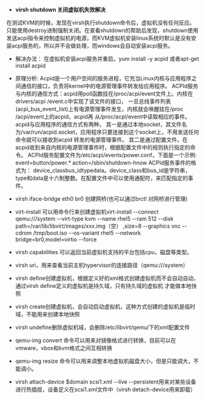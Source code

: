 -  **virsh shutdown 关闭虚拟机失效解决**
	
在测试KVM的时候，发现在virsh执行shutdown命令后，虚拟机没有任何反应。只能使用destroy进制强制关闭。在查看shutdown的帮助后发现，shutdown使用发送acpi指令来控制虚拟机的电源，而KVM虚拟机安装linux系统时默认是没有安装acpi服务的，所以并不会做处理，而windows会自动安装acpi服务。
   - 解决办法：
    	在虚拟机安装acpi服务并重启。yum install -y acpid 或者apt-get install acpid
   - 原理分析:
		Acpid是一个用户空间的服务进程，它充当Linux内核与应用程序之间通信的接口，负责将kernel中的电源管理事件转发给应用程序。
		ACPId服务与内核的通信方式：acpid用poll函数挂在/proc/acpi/event文件上。内核在drivers/acpi /event.c中实现了该文件的接口，
		一旦总线事件列表(acpi_bus_event_list)上有电源管理事件发生，内核就会唤醒挂在/proc /acpi/event上的acpid，acpid再					从/proc/acpi/event中读取相应的事件。
		acpid与应用程序的通信方式有两种，
		其一是通过本地socket，其文件名为/var/run/acpid.socket，应用程序只要连接到这个socket上，不用发送任何命令就可以接收到acpid			转发的电源管理事件。
		其二是通过配置文件。在acpid收到来自内核的电源管理事件时，根据配置文件中的规则执行指定的命令。
		ACPId服务配置文件为/etc/acpi/events/power.conf，下面是一个示例:
		event=button/power.*
		action=/sbin/shutdown-hnow
		ACPId服务事件的格式为：
		device_classbus_idtypedata。device_class和bus_id是字符串，type和data是十六制整数。在配置文件中可以使用通配符，来匹配指定的事件。

- virsh iface-bridge eth0 br0 创建网桥(也可以通过brctl 对网桥进行管理)

- virt-install 可以用命令行来创建虚拟机virt-install --connect qemu:///system --virt-type kvm 
	--name rhel5 --ram 512 --disk path=/var/lib/libvirt/images/xxx.img（空）
   ,size=8  --graphics vnc --cdrom /tmp/boot.iso  --os-variant rhel5
	--network bridge=br0,model=virtio  --force


- virsh capabilities 可以返回当前虚拟机支持的平台包括cpu，磁盘等类型。

- virsh uri，用来查看当前主机hypervisor的连接路径（qemu:///system）

- virsh define创建虚拟机，根据定义好的xml格式创建虚拟机而不会自动自动，通过virsh define定义的虚拟机是持久域，只有持久域的虚拟机		才能做本地快照

- virsh create创建虚拟机，会自动启动虚拟机，这种方式创建的虚拟机是临时域，不能用来创建本地快照

- virsh undefine删除虚拟机域，会删除/etc/libvirt/qemu/下的xml配置文件

- qemu-img convert 命令可以用来对镜像格式进行转换，目前可以在vmware，vbox和kvm格式之间互相转换

- qemu-img resize 命令可以用来调整本地虚拟机磁盘大小，但是只能调大，不能调小。

- virsh attach-device $domain scsi1.xml --live --persistent用来对某些设备进行热插拔，设备定义在scsi1.xml文件中（virsh detach-device用来卸载）
